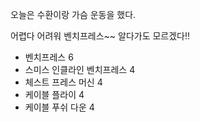 오늘은 수환이랑 가슴 운동을 했다.

어렵다 어려워 벤치프레스~~ 알다가도 모르겠다!!

- 벤치프레스 6
- 스미스 인클라인 벤치프레스 4
- 체스트 프레스 머신 4
- 케이블 플라이 4
- 케이블 푸쉬 다운 4